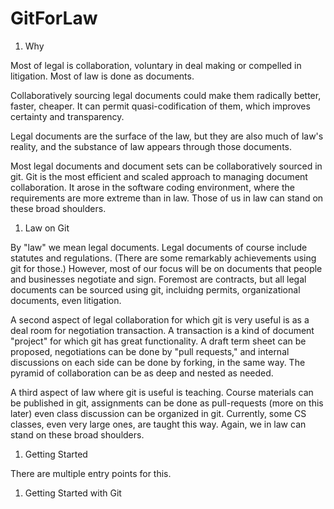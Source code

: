 # GitForLaw

1. Why

Most of legal is collaboration, voluntary in deal making or compelled in litigation.  Most of law is done as documents.  

Collaboratively sourcing legal documents could make them radically better, faster, cheaper.  It can permit quasi-codification of them, which improves certainty and transparency.

Legal documents are the surface of the law, but they are also much of law's reality, and the substance of law appears through those documents.

Most legal documents and document sets can be collaboratively sourced in git. Git is the most efficient and scaled approach to managing document collaboration.  It arose in the software coding environment, where the requirements are more extreme than in law.  Those of us in law can stand on these broad shoulders.

1. Law on Git

By "law" we mean legal documents.  Legal documents of course include statutes and regulations. (There are some remarkably achievements using git for those.)  However, most of our focus will be on documents that people and businesses negotiate and sign.  Foremost are contracts, but all legal documents can be sourced using git, incluidng permits, organizational documents, even litigation.

A second aspect of legal collaboration for which git is very useful is as a deal room for negotiation transaction.  A transaction is a kind of document "project" for which git has great functionality.  A draft term sheet can be proposed,  negotiations can be done by "pull requests," and internal discussions on each side can be done by forking, in the same way.  The pyramid of collaboration can be as deep and nested as needed.

A third aspect of law where git is useful is teaching.  Course materials can be published in git, assignments can be done as pull-requests (more on this later) even class discussion can be organized in git.  Currently, some CS classes, even very large ones, are taught this way.  Again, we in law can stand on these broad shoulders.

1.  Getting Started

There are multiple entry points for this.

  1. Getting Started with Git
  
